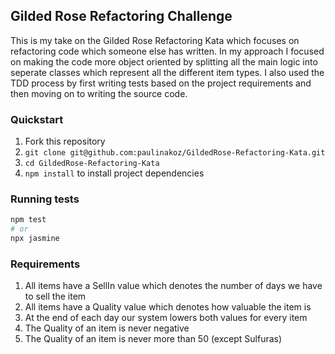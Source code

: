 ## Gilded Rose Refactoring Challenge
This is my take on the Gilded Rose Refactoring Kata which focuses on refactoring code which someone else has written. In my approach I focused on making the code more object oriented by splitting all the main logic into seperate classes which represent all the different item types. I also used the TDD process by first writing tests based on the project requirements and then moving on to writing the source code. 

### Quickstart 
1. Fork this repository
2. `git clone git@github.com:paulinakoz/GildedRose-Refactoring-Kata.git`
3. `cd GildedRose-Refactoring-Kata`
4. `npm install` to install project dependencies

### Running tests
```sh
npm test 
# or
npx jasmine
```

### Requirements
1.  All items have a SellIn value which denotes the number of days we have to sell the item
2. All items have a Quality value which denotes how valuable the item is
3. At the end of each day our system lowers both values for every item
4. The Quality of an item is never negative
5. The Quality of an item is never more than 50 (except Sulfuras)
